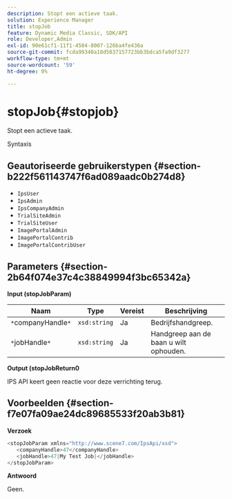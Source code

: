 ```yaml
---
description: Stopt een actieve taak.
solution: Experience Manager
title: stopJob
feature: Dynamic Media Classic, SDK/API
role: Developer,Admin
exl-id: 90e61cf1-11f1-4504-8007-126ba4fe436a
source-git-commit: fcda99340a18d5037157723bb3bdca5fa9df3277
workflow-type: tm+mt
source-wordcount: '59'
ht-degree: 0%

---
```


# stopJob{#stopjob}

Stopt een actieve taak.

Syntaxis

## Geautoriseerde gebruikerstypen {#section-b222f561143747f6ad089aadc0b274d8}

* `IpsUser`
* `IpsAdmin`
* `IpsCompanyAdmin`
* `TrialSiteAdmin`
* `TrialSiteUser`
* `ImagePortalAdmin`
* `ImagePortalContrib`
* `ImagePortalContribUser`

## Parameters {#section-2b64f074e37c4c38849994f3bc65342a}

**Input (stopJobParam)**

| Naam | Type | Vereist | Beschrijving |
|---|---|---|---|
| `*`companyHandle`*` | `xsd:string` | Ja | Bedrijfshandgreep. |
| `*`jobHandle`*` | `xsd:string` | Ja | Handgreep aan de baan u wilt ophouden. |

**Output (stopJobReturn0**

IPS API keert geen reactie voor deze verrichting terug.

## Voorbeelden {#section-f7e07fa09ae24dc89685533f20ab3b81}

**Verzoek**

```java
<stopJobParam xmlns="http://www.scene7.com/IpsApi/xsd">
   <companyHandle>47</companyHandle>
   <jobHandle>47|My Test Job|</jobHandle>
</stopJobParam>
```

**Antwoord**

Geen.
